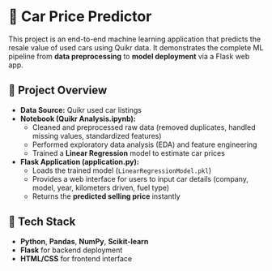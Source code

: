 # 🚗 Car Price Predictor  

This project is an end-to-end machine learning application that predicts the resale value of used cars using Quikr data. It demonstrates the complete ML pipeline from **data preprocessing** to **model deployment** via a Flask web app.  

## 🔹 Project Overview  
- **Data Source:** Quikr used car listings  
- **Notebook (Quikr Analysis.ipynb):**  
  - Cleaned and preprocessed raw data (removed duplicates, handled missing values, standardized features)  
  - Performed exploratory data analysis (EDA) and feature engineering  
  - Trained a **Linear Regression** model to estimate car prices  
- **Flask Application (application.py):**  
  - Loads the trained model (`LinearRegressionModel.pkl`)  
  - Provides a web interface for users to input car details (company, model, year, kilometers driven, fuel type)  
  - Returns the **predicted selling price** instantly  

## 🔹 Tech Stack  
- **Python**, **Pandas**, **NumPy**, **Scikit-learn**  
- **Flask** for backend deployment  
- **HTML/CSS** for frontend interface